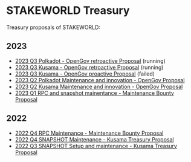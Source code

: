 # STAKEWORLD Treasury
Treasury proposals of STAKEWORLD:
## 2023
* [2023 Q3 Polkadot - OpenGov retroactive Proposal](2023-Q3-polkadot.md) (running)
* [2023 Q3 Kusama - OpenGov retroactive Proposal](2023-Q3-kusama-2.md) (running)
* [2023 Q3 Kusama - OpenGov proactive Proposal](2023-Q3-kusama.md) (failed)
* [2023 Q2 Polkadot Maintenance and innovation - OpenGov Proposal](2023-Q2-polkadot.md)
* [2023 Q2 Kusama Maintenance and innovation - OpenGov Proposal](2023-Q2-kusama-maintenance-innovation.md)
* [2023 Q1 RPC and snapshot mainentance - Maintenance Bounty Proposal](2023-Q1-maintenance.md)
## 2022
* [2022 Q4 RPC Maintenance - Maintenance Bounty Proposal](Q4-RPC-setup-maintenance.md)
* [2022 Q4 SNAPSHOT Maintenance - Kusama Treasury Proposal](Q4-maintenance.md) 
* [2022 Q3 SNAPSHOT Setup and maintenance - Kusama Treasury Proposal](Q3-setup-maintenance.md) 
